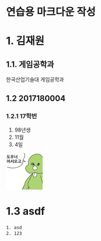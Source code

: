 연습용 마크다운 작성
============

# 1. 김재원  
## 1.1. 게임공학과
한국산업기술대 게임공학과

## 1.2 2017180004
### 1.2.1 17학번
  1. 98년생
  2. 11월
  3. 4일
 
![둘리](/path/img.png)  
# 1.3 asdf
```
1. asd  
2. 123
```
